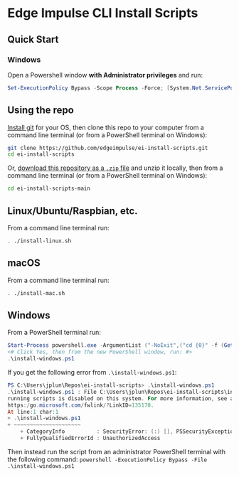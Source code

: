 # Edge Impulse CLI Install Scripts

## Quick Start

### Windows

Open a Powershell window **with Administrator privileges** and run:

```powershell
Set-ExecutionPolicy Bypass -Scope Process -Force; [System.Net.ServicePointManager]::SecurityProtocol = [System.Net.ServicePointManager]::SecurityProtocol -bor 3072; iwr -Uri "https://raw.githubusercontent.com/edgeimpulse/ei-install-scripts/main/install-windows.ps1" -Outfile install.ps1; iex .\install.ps1; del .\install.ps1
```

## Using the repo

[Install git](https://git-scm.com/book/en/v2/Getting-Started-Installing-Git) for your OS, then clone this repo to your computer from a command line terminal (or from a PowerShell terminal on Windows):

```sh
git clone https://github.com/edgeimpulse/ei-install-scripts.git
cd ei-install-scripts
```

Or, [download this repository as a `.zip` file](https://github.com/edgeimpulse/ei-install-scripts/archive/refs/heads/main.zip) and unzip it locally, then from a command line terminal (or from a PowerShell terminal on Windows):

```sh
cd ei-install-scripts-main
```

## Linux/Ubuntu/Raspbian, etc.

From a command line terminal run:

```sh
. ./install-linux.sh
```

## macOS

From a command line terminal run:

```sh
. ./install-mac.sh
```

## Windows

From a PowerShell terminal run:

```powershell
Start-Process powershell.exe -ArgumentList ("-NoExit",("cd {0}" -f (Get-Location).path)) -Verb RunAs
<# Click Yes, then from the new PowerShell window, run: #>
.\install-windows.ps1
```

If you get the following error from `.\install-windows.ps1`:

```powershell
PS C:\Users\jplun\Repos\ei-install-scripts> .\install-windows.ps1
.\install-windows.ps1 : File C:\Users\jplun\Repos\ei-install-scripts\install-windows.ps1 cannot be loaded because
running scripts is disabled on this system. For more information, see about_Execution_Policies at
https:/go.microsoft.com/fwlink/?LinkID=135170.
At line:1 char:1
+ .\install-windows.ps1
+ ~~~~~~~~~~~~~~~~~~~~~
    + CategoryInfo          : SecurityError: (:) [], PSSecurityException
    + FullyQualifiedErrorId : UnauthorizedAccess
```

Then instead run the script from an administrator PowerShell terminal with the following command: `powershell -ExecutionPolicy Bypass -File .\install-windows.ps1`
